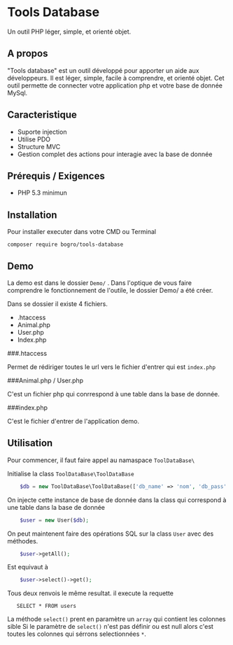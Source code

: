 Tools Database
==============

Un outil PHP léger, simple, et orienté objet.

A propos
--------

"Tools database" est un outil développé pour apporter un aide aux développeurs.
Il est léger, simple, facile à comprendre, et orienté objet. Cet outil permette de connecter votre application php et votre base de donnée MySql.


Caracteristique
---------------

- Suporte injection
- Utilise PDO
- Structure MVC
- Gestion complet des actions pour interagie avec la base de donnée

Prérequis / Exigences
---------------------

- PHP 5.3 minimun

Installation
------------
Pour installer executer dans votre CMD ou Terminal

`composer require bogro/tools-database`

Demo
----

La demo est dans le dossier `Demo/` . Dans l'optique de vous faire comprendre le fonctionnement de l'outile,
le dossier Demo/ a été créer.

Dans se dossier il existe 4 fichiers.

- .htaccess
- Animal.php
- User.php
- Index.php

###.htaccess

Permet de rédiriger toutes le url vers le fichier d'entrer qui est `index.php`

###Animal.php / User.php

C'est un fichier php qui conrrespond à une table dans la base de donnée.

###index.php

C'est le fichier d'entrer de l'application demo.

Utilisation
-------------

Pour commencer, il faut faire appel au namaspace `ToolDataBase\`

Initialise la class `ToolDataBase\ToolDataBase`

```php
    $db = new ToolDataBase\ToolDataBase(['db_name' => 'nom', 'db_pass' => 'mot de passe', 'db_host' => 'adress', 'db_user' => 'utilisateur'];);
```

On injecte cette instance de base de donnée dans la class qui correspond à une table dans la base de donnée

```php
    $user = new User($db);
```

On peut maintenent faire des opérations SQL sur la class `User` avec des méthodes. 
```php
    $user->getAll();
```
Est equivaut à 
```php
    $user->select()->get();
```

Tous deux renvois le même resultat. il execute la requette 
```mysql
   SELECT * FROM users
```

La méthode `select()` prent en paramètre un `array` qui contient les colonnes sible
Si le paramètre de `select()` n'est pas définir ou est null alors c'est toutes les colonnes qui sérrons selectionnées `*`.
